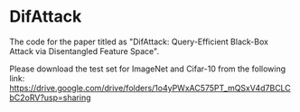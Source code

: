 # DifAttack
The code for the paper titled as "DifAttack: Query-Efficient Black-Box Attack via Disentangled Feature Space".



Please download the test set for ImageNet and Cifar-10 from the following link:
https://drive.google.com/drive/folders/1o4yPWxAC575PT_mQSxV4d7BCLCbC2oRV?usp=sharing
